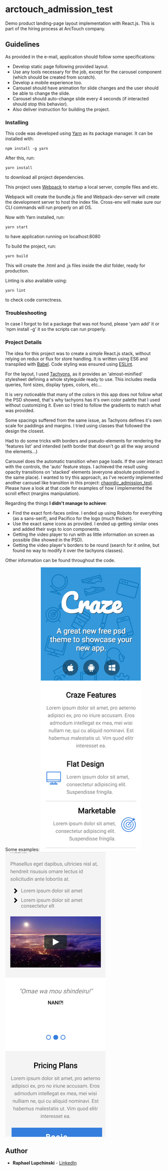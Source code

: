# arctouch_admission_test
Demo product landing-page layout implementation with React.js.
This is part of the hiring process at ArcTouch company.


## Guidelines

As provided in the e-mail, application should follow some specifications:

* Develop static page following provided layout.
* Use any tools necessary for the job, except for the carousel component (which should be created from scratch).
* Develop a mobile experience too.
* Carousel should have animation for slide changes and the user should be able to change the slide.
* Carousel should auto-change slide every 4 seconds (if interacted should stop this behavior).
* Also deliver instruction for building the project.


### Installing

This code was developed using [Yarn](https://yarnpkg.com/pt-BR/) as its package manager. It can be installed with:
```
npm install -g yarn
```

After this, run:
```
yarn install
```
to download all project dependencies.

This project uses [Webpack](https://webpack.js.org/) to startup a local server, compile files and etc.

Webpack will create the bundle.js file and Webpack-dev-server will create the development server to host the index file.
Cross-env will make sure our CLI commands will run properly on all OS.

Now with Yarn installed, run:
```
yarn start
```
to have application running on localhost:8080

To build the project, run:
```
yarn build
```
This will create the .html and .js files inside the *dist* folder, ready for production.

Linting is also available using:
```
yarn lint
```
to check code correctness.


### Troubleshooting

In case I forgot to list a package that was not found, please 'yarn add' it or 'npm install -g' it so the scripts can run properly.


### Project Details

The idea for this project was to create a simple React.js stack, without relying on redux or flux for store handling. It is written using ES6 and transpiled with [Babel](https://babeljs.io/). Code styling was ensured using [ESLint](https://eslint.org/).

For the layout, I used [Tachyons](http://tachyons.io/), as it provides an 'almost-minified' stylesheet defining a whole styleguide ready to use. This includes media queries, font sizes, display types, colors, etc...

It is very noticeable that many of the colors in this app does not follow what the PSD showed, that's why tachyons has it's own color palette that I used without customizing it. Even so I tried to follow the gradients to match what was provided.

Some spacings suffered from the same issue, as Tachyons defines it's own scale for paddings and margins. I tried using classes that followed the design the closest.

Had to do some tricks with borders and pseudo-elements for rendering the 'features list' and intended (with border that doesn't go all the way around the elements...)

Carousel does the automatic transition when page loads. If the user interact with the controls, the 'auto' feature stops. I achieved the result using opacity transitions on 'stacked' elements (everyone absolute positioned in the same place). I wanted to try this approach, as I've recently implemented another carousel like transition in this project: [chaordic_admission_test](https://github.com/raphalupi/chaordic_admission_test). Please have a look at that code for examples of how I implemented the scroll effect (margins manipulation).

Regarding the things **I didn't manage to achieve**:
* Find the exact font-faces online. I ended up using Roboto for everything (as a sans-serif), and Pacifico for the logo (much thicker).
* Use the exact same icons as provided. I ended up getting similar ones and added their svgs to icon components.
* Getting the video player to run with as little information on screen as possible (like showed in the PSD).
* Getting the video player's borders to be round (search for it online, but found no way to modify it over the tachyons classes).

Other information can be found throughout the code.

Some examples:
![Demo image 1 - page top, header and features](./demo_1.png)
![Demo image 2 - about, testimonials and pricings](./demo_2.png)

## Author

* **Raphael Lupchinski** - [LinkedIn](https://www.linkedin.com/in/rlupchinski/)
